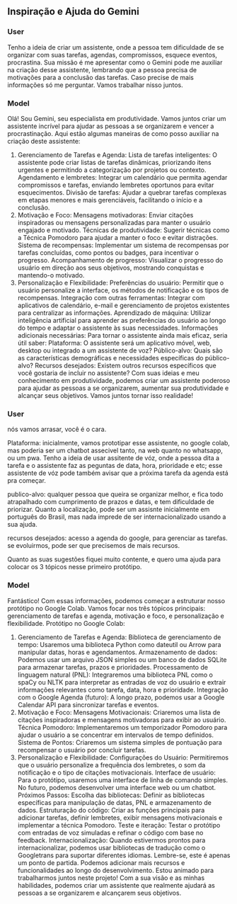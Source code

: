 ## Inspiração e Ajuda do Gemini

### User
Tenho a ideia de criar um assistente, onde a pessoa tem dificuldade de se organizar com suas tarefas, agendas, compromissos, esquece eventos, procrastina.
Sua missão é me apresentar como o Gemini pode me auxiliar na criação desse assistente, lembrando que a pessoa precisa de motivações para a conclusão das tarefas. Caso precise de mais informações só me perguntar. Vamos trabalhar nisso juntos.
### Model
Olá! Sou Gemini, seu especialista em produtividade. Vamos juntos criar um assistente incrível para ajudar as pessoas a se organizarem e vencer a procrastinação.
Aqui estão algumas maneiras de como posso auxiliar na criação deste assistente:
1. Gerenciamento de Tarefas e Agenda:
Lista de tarefas inteligentes: O assistente pode criar listas de tarefas dinâmicas, priorizando itens urgentes e permitindo a categorização por projetos ou contexto.
Agendamento e lembretes: Integrar um calendário que permita agendar compromissos e tarefas, enviando lembretes oportunos para evitar esquecimentos.
Divisão de tarefas: Ajudar a quebrar tarefas complexas em etapas menores e mais gerenciáveis, facilitando o início e a conclusão.
2. Motivação e Foco:
Mensagens motivadoras: Enviar citações inspiradoras ou mensagens personalizadas para manter o usuário engajado e motivado.
Técnicas de produtividade: Sugerir técnicas como a Técnica Pomodoro para ajudar a manter o foco e evitar distrações.
Sistema de recompensas: Implementar um sistema de recompensas por tarefas concluídas, como pontos ou badges, para incentivar o progresso.
Acompanhamento de progresso: Visualizar o progresso do usuário em direção aos seus objetivos, mostrando conquistas e mantendo-o motivado.
3. Personalização e Flexibilidade:
Preferências do usuário: Permitir que o usuário personalize a interface, os métodos de notificação e os tipos de recompensas.
Integração com outras ferramentas: Integrar com aplicativos de calendário, e-mail e gerenciamento de projetos existentes para centralizar as informações.
Aprendizado de máquina: Utilizar inteligência artificial para aprender as preferências do usuário ao longo do tempo e adaptar o assistente às suas necessidades.
Informações adicionais necessárias:
Para tornar o assistente ainda mais eficaz, seria útil saber:
Plataforma: O assistente será um aplicativo móvel, web, desktop ou integrado a um assistente de voz?
Público-alvo: Quais são as características demográficas e necessidades específicas do público-alvo?
Recursos desejados: Existem outros recursos específicos que você gostaria de incluir no assistente?
Com suas ideias e meu conhecimento em produtividade, podemos criar um assistente poderoso para ajudar as pessoas a se organizarem, aumentar sua produtividade e alcançar seus objetivos. Vamos juntos tornar isso realidade!
### User
nós vamos arrasar, você é o cara.

Plataforma: inicialmente, vamos prototipar esse assistente, no google colab, mas poderia ser um chatbot assecivel tanto, na web quanto no whatsapp, ou um pwa. Tenho a ideia de usar assitente de vóz, onde a pessoa dita a tarefa e o assistente faz as peguntas de data, hora, prioridade e etc; esse assistente de vóz pode também avisar que a próxima tarefa da agenda está pra começar.

publico-alvo: qualquer pessoa que queira se organizar melhor, e fica todo atrapalhado com cumprimento de prazos e datas, e tem dificuldade de priorizar. Quanto a localização,  pode ser um assisnte inicialmente em português do Brasil, mas nada imprede de ser internacionalizado usando a sua ajuda.

recursos desejados: acesso a agenda do google, para gerenciar as tarefas. se evoluirmos, pode ser que precisemos de mais recursos.

Quanto as suas sugestões fiquei muito contente, e quero uma ajuda para colocar os 3 tópicos nesse primeiro protótipo.

### Model
Fantástico! Com essas informações, podemos começar a estruturar nosso protótipo no Google Colab. Vamos focar nos três tópicos principais: gerenciamento de tarefas e agenda, motivação e foco, e personalização e flexibilidade.
Protótipo no Google Colab:
1. Gerenciamento de Tarefas e Agenda:
Biblioteca de gerenciamento de tempo: Usaremos uma biblioteca Python como dateutil ou Arrow para manipular datas, horas e agendamentos.
Armazenamento de dados: Podemos usar um arquivo JSON simples ou um banco de dados SQLite para armazenar tarefas, prazos e prioridades.
Processamento de linguagem natural (PNL): Integraremos uma biblioteca PNL como o spaCy ou NLTK para interpretar as entradas de voz do usuário e extrair informações relevantes como tarefa, data, hora e prioridade.
Integração com o Google Agenda (futuro): A longo prazo, podemos usar a Google Calendar API para sincronizar tarefas e eventos.
2. Motivação e Foco:
Mensagens Motivacionais: Criaremos uma lista de citações inspiradoras e mensagens motivadoras para exibir ao usuário.
Técnica Pomodoro: Implementaremos um temporizador Pomodoro para ajudar o usuário a se concentrar em intervalos de tempo definidos.
Sistema de Pontos: Criaremos um sistema simples de pontuação para recompensar o usuário por concluir tarefas.
3. Personalização e Flexibilidade:
Configurações do Usuário: Permitiremos que o usuário personalize a frequência dos lembretes, o som da notificação e o tipo de citações motivacionais.
Interface de usuário: Para o protótipo, usaremos uma interface de linha de comando simples. No futuro, podemos desenvolver uma interface web ou um chatbot.
Próximos Passos:
Escolha das bibliotecas: Definir as bibliotecas específicas para manipulação de datas, PNL e armazenamento de dados.
Estruturação do código: Criar as funções principais para adicionar tarefas, definir lembretes, exibir mensagens motivacionais e implementar a técnica Pomodoro.
Teste e iteração: Testar o protótipo com entradas de voz simuladas e refinar o código com base no feedback.
Internacionalização:
Quando estivermos prontos para internacionalizar, podemos usar bibliotecas de tradução como o Googletrans para suportar diferentes idiomas.
Lembre-se, este é apenas um ponto de partida. Podemos adicionar mais recursos e funcionalidades ao longo do desenvolvimento.
Estou animado para trabalharmos juntos neste projeto! Com a sua visão e as minhas habilidades, podemos criar um assistente que realmente ajudará as pessoas a se organizarem e alcançarem seus objetivos.

